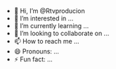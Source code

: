 - 👋 Hi, I’m @Rtvproducion
- 👀 I’m interested in ...
- 🌱 I’m currently learning ...
- 💞️ I’m looking to collaborate on ...
- 📫 How to reach me ...
- 😄 Pronouns: ...
- ⚡ Fun fact: ...

<!---
Rtvproducion/Rtvproducion is a ✨ special ✨ repository because its `README.md` (this file) appears on your GitHub profile.
You can click the Preview link to take a look at your changes.
--->
